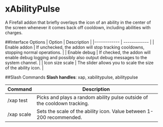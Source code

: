# xAbilityPulse
A Firefall addon that briefly overlays the icon of an ability in the center of the screen whenever it comes back off cooldown, including abilities with charges.

##Interface Options
| Option  | Description |
|------------- | ------------- |
| Enable addon | If unchecked, the addon will stop tracking cooldowns, stopping normal operations. |
| Enable debug | If checked, the addon will enable debug logging and possibly also output debug messages to the system channel. |
| Icon size scale | The slider allows you to scale the size of the ability icon. |

##Slash Commands
**Slash handles**: xap, xabilitypulse, abilitypulse

| Command  | Description |
|------------- | ------------- |
|/xap test     | Picks and plays a random ability pulse outside of the cooldown tracking. |
|/xap scale <value> | Sets the scale of the ability icon. Value between 1-200 recommended. |
